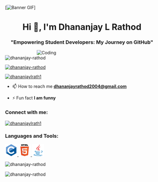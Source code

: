 [![Banner GIF](https://www.behance.net/gallery/68097599/Banner-Images-for-Coding-Challenges/modules/398083399)]
<h1 align="center">Hi 👋, I'm Dhananjay L Rathod</h1>
<h3 align="center">"Empowering Student Developers: My Journey on GitHub"</h3>
<img align="right" alt="Coding" width="400" src="https://cdn.dribbble.com/users/116207...">

<p align="left"> <img src="https://komarev.com/ghpvc/?username=dhananjay-rathod&label=Profile%20views&color=0e75b6&style=flat" alt="dhananjay-rathod" /> </p>

<p align="left"> <a href="https://github.com/ryo-ma/github-profile-trophy"><img src="https://github-profile-trophy.vercel.app/?username=dhananjay-rathod" alt="dhananjay-rathod" /></a> </p>

<p align="left"> <a href="https://twitter.com/dhananjaylrath1" target="blank"><img src="https://img.shields.io/twitter/follow/dhananjaylrath1?logo=twitter&style=for-the-badge" alt="dhananjaylrath1" /></a> </p>

- 📫 How to reach me **dhananjayrathod2004@gmail.com**

- ⚡ Fun fact **I am funny**

<h3 align="left">Connect with me:</h3>
<p align="left">
<a href="https://twitter.com/dhananjaylrath1" target="blank"><img align="center" src="https://raw.githubusercontent.com/rahuldkjain/github-profile-readme-generator/master/src/images/icons/Social/twitter.svg" alt="dhananjaylrath1" height="30" width="40" /></a>
</p>

<h3 align="left">Languages and Tools:</h3>
<p align="left"> <a href="https://www.cprogramming.com/" target="_blank" rel="noreferrer"> <img src="https://raw.githubusercontent.com/devicons/devicon/master/icons/c/c-original.svg" alt="c" width="40" height="40"/> </a> <a href="https://www.w3.org/html/" target="_blank" rel="noreferrer"> <img src="https://raw.githubusercontent.com/devicons/devicon/master/icons/html5/html5-original-wordmark.svg" alt="html5" width="40" height="40"/> </a> <a href="https://www.java.com" target="_blank" rel="noreferrer"> <img src="https://raw.githubusercontent.com/devicons/devicon/master/icons/java/java-original.svg" alt="java" width="40" height="40"/> </a> </p>

<p><img align="center" src="https://github-readme-stats.vercel.app/api/top-langs?username=dhananjay-rathod&show_icons=true&locale=en&layout=compact" alt="dhananjay-rathod" /></p>

<p><img align="center" src="https://github-readme-streak-stats.herokuapp.com/?user=dhananjay-rathod&" alt="dhananjay-rathod" /></p>

